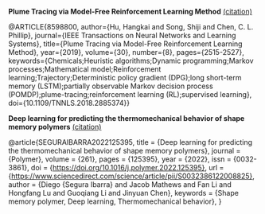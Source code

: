 **Plume Tracing via Model-Free Reinforcement Learning Method** [(citation)](./Reinforcement%20Learning/plumeTracingDDPG.md)


@ARTICLE{8598800,
  author={Hu, Hangkai and Song, Shiji and Chen, C. L. Phillip},
  journal={IEEE Transactions on Neural Networks and Learning Systems}, 
  title={Plume Tracing via Model-Free Reinforcement Learning Method}, 
  year={2019},
  volume={30},
  number={8},
  pages={2515-2527},
  keywords={Chemicals;Heuristic algorithms;Dynamic programming;Markov processes;Mathematical model;Reinforcement learning;Trajectory;Deterministic policy gradient (DPG);long short-term memory (LSTM);partially observable Markov decision process (POMDP);plume-tracing;reinforcement learning (RL);supervised learning},
  doi={10.1109/TNNLS.2018.2885374}}


**Deep learning for predicting the thermomechanical behavior of shape memory polymers** [(citation)](./Transformers/polymer_transformer.md)


@article{SEGURAIBARRA2022125395,
title = {Deep learning for predicting the thermomechanical behavior of shape memory polymers},
journal = {Polymer},
volume = {261},
pages = {125395},
year = {2022},
issn = {0032-3861},
doi = {https://doi.org/10.1016/j.polymer.2022.125395},
url = {https://www.sciencedirect.com/science/article/pii/S0032386122008825},
author = {Diego {Segura Ibarra} and Jacob Mathews and Fan Li and Hongfang Lu and Guoqiang Li and Jinyuan Chen},
keywords = {Shape memory polymer, Deep learning, Thermomechanical behavior},
}